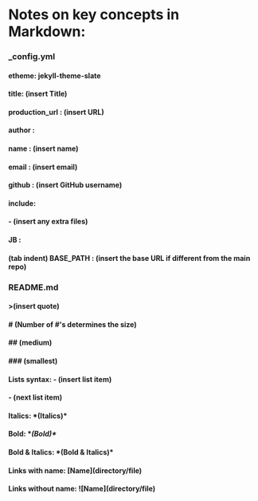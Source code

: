 # Notes on key concepts in Markdown:

### _config.yml



#### etheme: jekyll-theme-slate

#### title: (insert Title)

#### production_url : (insert URL)

#### author :

#### name : (insert name)

#### email : (insert email)

#### github : (insert GitHub username)

#### include: 

#### \- (insert any extra files) 

#### JB :

#### (tab indent) BASE_PATH : (insert the base URL if different from the main repo)

### README.md



#### \>(insert quote)

#### \# (Number of \#'s determines the size)

#### \## (medium)

#### \### (smallest)

#### Lists syntax:   \- (insert list item)

####           \- (next list item)

#### Italics: \*(Italics)\*

#### Bold: **\(Bold)\**

#### Bold & Italics: \***(Bold & Italics)\***

#### Links with name: [Name]\(directory/file)  

#### Links without name: ![Name]\(directory/file)  

